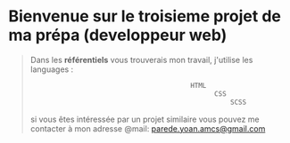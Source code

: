 # Bienvenue sur le troisieme projet de ma prépa (developpeur web)

>Dans les __**référentiels**__ vous trouverais mon travail, j'utilise les languages :
>```css
>                                         HTML
>                                               CSS
>                                                   SCSS
>```
> si vous êtes intéressée par un projet similaire vous pouvez me contacter à mon adresse @mail: parede.yoan.amcs@gmail.com

